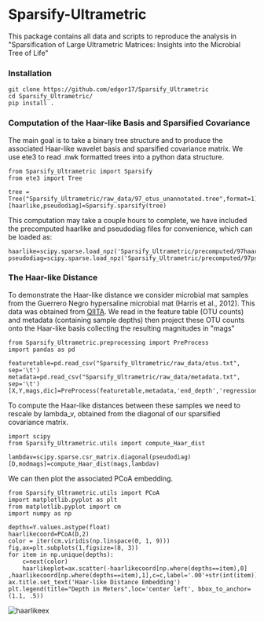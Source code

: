 # Sparsify-Ultrametric

This package contains all data and scripts to reproduce the analysis in "Sparsification of Large Ultrametric Matrices: Insights into the Microbial Tree of Life"

### Installation 

```
git clone https://github.com/edgor17/Sparsify_Ultrametric
cd Sparsify_Ultrametric/
pip install .
```

### Computation of the Haar-like Basis and Sparsified Covariance

The main goal is to take a binary tree structure and to produce the associated Haar-like wavelet basis and sparsified covariance matrix. We use ete3 to read .nwk formatted trees into a python data structure.  

```
from Sparsify_Ultrametric import Sparsify
from ete3 import Tree

tree = Tree("Sparsify_Ultrametric/raw_data/97_otus_unannotated.tree",format=1)
[haarlike,pseudodiag]=Sparsify.sparsify(tree)
```

This computation may take a couple hours to complete, we have included the precomputed haarlike and pseudodiag files for convenience, which can be loaded as:

```
haarlike=scipy.sparse.load_npz('Sparsify_Ultrametric/precomputed/97haarlike.npz')
pseudodiag=scipy.sparse.load_npz('Sparsify_Ultrametric/precomputed/97pseudodiag.npz')
```

### The Haar-like Distance

To demonstrate the Haar-like distance we consider microbial mat samples from the Guerrero Negro hypersaline microbial mat (Harris et al., 2012). This data was obtained from [QIITA](https://qiita.ucsd.edu/study/description/1200#). We read in the feature table (OTU counts) and metadata (containing sample depths) then project these OTU counts onto the Haar-like basis collecting the resulting magnitudes in "mags"

```
from Sparsify_Ultrametric.preprocessing import PreProcess
import pandas as pd

featuretable=pd.read_csv("Sparsify_Ultrametric/raw_data/otus.txt", sep='\t')
metadata=pd.read_csv("Sparsify_Ultrametric/raw_data/metadata.txt", sep='\t')
[X,Y,mags,dic]=PreProcess(featuretable,metadata,'end_depth','regression',tree,haarlike)
```

To compute the Haar-like distances between these samples we need to rescale by lambda_v, obtained from the diagonal of our sparsified covariance matrix. 

```
import scipy
from Sparsify_Ultrametric.utils import compute_Haar_dist

lambdav=scipy.sparse.csr_matrix.diagonal(pseudodiag)
[D,modmags]=compute_Haar_dist(mags,lambdav)
```

We can then plot the associated PCoA embedding.

```
from Sparsify_Ultrametric.utils import PCoA
import matplotlib.pyplot as plt
from matplotlib.pyplot import cm
import numpy as np

depths=Y.values.astype(float)
haarlikecoord=PCoA(D,2)
color = iter(cm.viridis(np.linspace(0, 1, 9)))
fig,ax=plt.subplots(1,figsize=(8, 3))
for item in np.unique(depths):
    c=next(color)
    haarlikeplot=ax.scatter(-haarlikecoord[np.where(depths==item),0] ,haarlikecoord[np.where(depths==item),1],c=c,label='.00'+str(int(item)))
ax.title.set_text('Haar-like Distance Embedding')
plt.legend(title="Depth in Meters",loc='center left', bbox_to_anchor=(1.1, .5))
```

![haarlikeex](https://github.com/edgor17/Sparsify_Ultrametric/assets/87628022/3304d8a8-fc6a-4195-b6a4-657e44075a9e)




